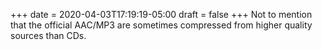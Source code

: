 +++
date = 2020-04-03T17:19:19-05:00
draft = false
+++
Not to mention that the official AAC/MP3 are sometimes compressed from higher quality sources than CDs.